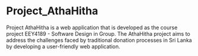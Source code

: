 # Project_AthaHitha
Project AthaHitha is a web application that is developed as the course project EEY4189 - Software Design in Group. The AthaHitha project aims to address the challenges faced by traditional donation processes in Sri Lanka by developing a user-friendly web application.
